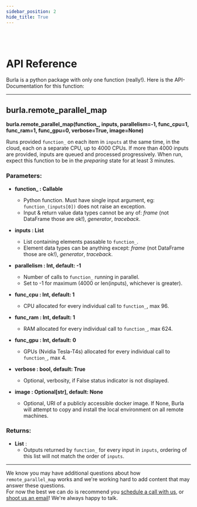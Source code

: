 ```yaml
---
sidebar_position: 2
hide_title: True
---
```


<br></br>

# API Reference

Burla is a python package with only one function (really!). Here is the API-Documentation for this function:

---

## burla.remote_parallel_map

**burla.remote_parallel_map(function_, inputs, parallelism=-1, func_cpu=1, func_ram=1, func_gpu=0, verbose=True, image=None)**

Runs provided `function_` on each item in `inputs` at the same time, in the cloud, each on a separate CPU, up to 4000 CPUs. If more than 4000 inputs are provided, inputs are queued and processed progressively. When run, expect this function to be in the _preparing_ state for at least 3 minutes.

### Parameters:

- **function_ : Callable**
  - Python function. Must have single input argument, eg: `function_(inputs[0])` does not raise an exception.
  - Input & return value data types cannot be any of: _frame_ (not DataFrame those are ok!), _generator_, _traceback_.

- **inputs : List**
  - List containing elements passable to `function_`.
  - Element data types can be anything except: _frame_ (not DataFrame those are ok!), _generator_, _traceback_.

- **parallelism : Int, default: -1**
  - Number of calls to `function_` running in parallel.
  - Set to -1 for maximum (4000 or len(inputs), whichever is greater).

- **func_cpu : Int, default: 1**
  - CPU allocated for every individual call to `function_`, max 96.

- **func_ram : Int, default: 1**
  - RAM allocated for every individual call to `function_`, max 624.

- **func_gpu : Int, default: 0**
  - GPUs (Nvidia Tesla-T4s) allocated for every individual call to `function_`, max 4.

- **verbose : bool, default: True**
  - Optional, verbosity, if False status indicator is not displayed.

- **image : Optional[str], default: None**
  - Optional, URI of a publicly accessible docker image. If None, Burla will attempt to copy and install the local environment on all remote machines.

### Returns:
- **List** :
  - Outputs returned by `function_` for every input in `inputs`, ordering of this list will not match the order of `inputs`.
  
  

---

We know you may have additional questions about how `remote_parallel_map` works and we're working hard to add content that may answer these questions.  
For now the best we can do is recommend you [schedule a call with us](https://cal.com/jakez/burla/), or [shoot us an email](mailto:jake@burla.dev)! We're always happy to talk.
